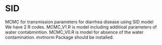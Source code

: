 # SID
MCMC for transmission parameters for diarrhea disease using SID model
We have 2 R codes. MCMC_V1.R is model including additioal parameters of water contabmintion. MCMC_V0.R is model for absence of the water contamination. mvtnorm Package should be installed.
